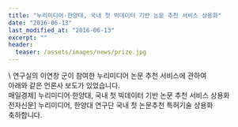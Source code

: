 ```yaml
---
title: "누리미디어·한양대, 국내 첫 빅데이터 기반 논문 추천 서비스 상용화"
date: "2016-06-13"
last_modified_at: "2016-06-13"
excerpt: ""
header:
  teaser: /assets/images/news/prize.jpg
---
```

\\
연구실의 이연창 군이 참여한 누리미디어 논문 추천 서비스에 관하여<br>아래와 같은 언론사 보도가 있었습니다.<br>매일경제] 누리미디어·한양대, 국내 첫 빅데이터 기반 논문 추천 서비스 상용화<br>전자신문] 누리미디어, 한양대 연구단 국내 첫 논문추천 특허기술 상용화<br>축하합니다.